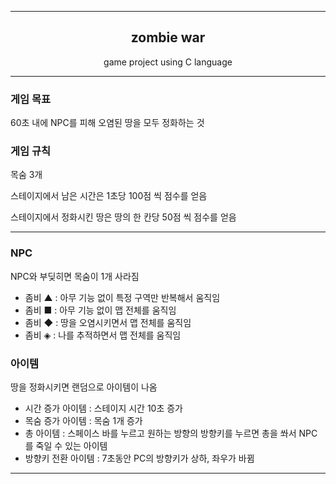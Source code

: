 
------------------------------

<h2 align="center">zombie war</h2>

<p align="center">
  game project using C language
</p>

------------------------------

### 게임 목표
60초 내에 NPC를 피해 오염된 땅을 모두 정화하는 것

### 게임 규칙
목숨 3개

스테이지에서 남은 시간은 1초당 100점 씩 점수를 얻음

스테이지에서 정화시킨 땅은 땅의 한 칸당 50점 씩 점수를 얻음

--------------------
### NPC
NPC와 부딪히면 목숨이 1개 사라짐

- 좀비 ▲ : 아무 기능 없이 특정 구역만 반복해서 움직임
- 좀비 ■ : 아무 기능 없이 맵 전체를 움직임
- 좀비 ◆ : 땅을 오염시키면서 맵 전체를 움직임
- 좀비 ◈ : 나를 추적하면서 맵 전체를 움직임

### 아이템
땅을 정화시키면 랜덤으로 아이템이 나옴

- 시간 증가 아이템 : 스테이지 시간 10초 증가
- 목숨 증가 아이템 : 목숨 1개 증가
- 총 아이템 : 스페이스 바를 누르고 원하는 방향의 방향키를 누르면 총을 쏴서 NPC를 죽일 수 있는 아이템
- 방향키 전환 아이템 : 7초동안 PC의 방향키가 상하, 좌우가 바뀜

------------------------------
